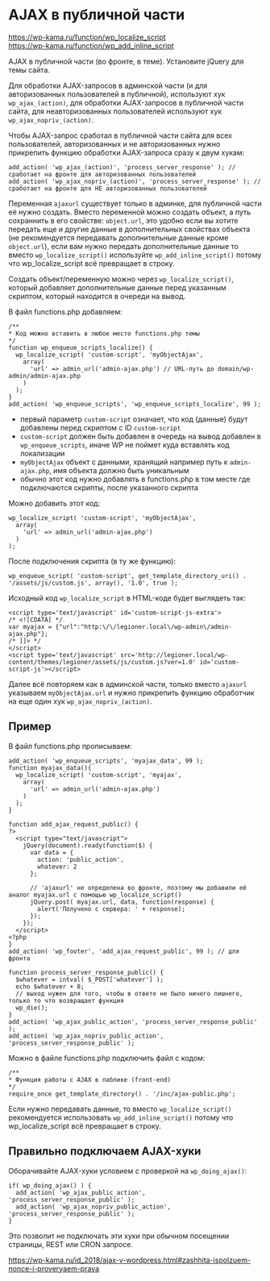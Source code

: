 # AJAX в публичной части
https://wp-kama.ru/function/wp_localize_script  
https://wp-kama.ru/function/wp_add_inline_script  

AJAX в публичной части (во фронте, в теме). Установите jQuery для темы сайта.

Для обработки AJAX-запросов в админской части (и для авторизованных пользователей в публичной), используют хук `wp_ajax_(action)`, для обработки AJAX-запросов в публичной части сайта, для неавторизованных пользователей используют хук `wp_ajax_nopriv_(action)`.

Чтобы AJAX-запрос сработал в публичной части сайта для всех пользователей, авторизованных и не авторизованных нужно прикрепить функцию обработки AJAX-запроса сразу к двум хукам:

    add_action( 'wp_ajax_(action)', 'process_server_response' ); // сработает на фронте для авторизованных пользователей
    add_action( 'wp_ajax_nopriv_(action)', 'process_server_response' ); // сработает на фронте для НЕ авторизованных пользователей

Переменная `ajaxurl` существует только в админке, для публичной части её нужно создать. Вместо переменной можно создать объект, а путь сохраннить в его свойстве: `object.url`, это удобно если вы хотите передать еще и другие данные в дополнительных свойствах объекта (не рекомендуется передавать дополнительные данные кроме `object.url`), если вам нужно передать дополнительные данные то вместо `wp_localize_script()` используйте `wp_add_inline_script()` потому что wp_localize_script всё превращает в строку.

Создать объект/переменную можно через `wp_localize_script()`, который добавляет дополнительные данные перед указанным скриптом, который находится в очереди на вывод.

В файл functions.php добавляем:

    /**
    * Код можно вставить в любое место functions.php темы
    */
    function wp_enqueue_scripts_localize() {
      wp_localize_script( 'custom-script', 'myObjectAjax',
        array(
          'url' => admin_url('admin-ajax.php') // URL-путь до domain/wp-admin/admin-ajax.php
        )
      );
    }
    add_action( 'wp_enqueue_scripts', 'wp_enqueue_scripts_localize', 99 );

- первый параметр `custom-script` означает, что код (данные) будут добавлены перед скриптом с ID `custom-script`
- `custom-script` должен быть добавлен в очередь на вывод добавлен в `wp_enqueue_scripts`, иначе WP не поймет куда вставлять код локализации
- `myObjectAjax` объект с данными, хранящий например путь к `admin-ajax.php`, имя объекта должно быть уникальным
- обычно этот код нужно добавлять в functions.php в том месте где подключаются скрипты, после указанного скрипта

Можно добавить этот код:

    wp_localize_script( 'custom-script', 'myObjectAjax',
      array(
        'url' => admin_url('admin-ajax.php')
      )
    );

После подключения скрипта (в ту же функцию):

    wp_enqueue_script( 'custom-script', get_template_directory_uri() . '/assets/js/custom.js', array(), '1.0', true );

Исходный код `wp_localize_script` в HTML-коде будет выглядеть так:

    <script type='text/javascript' id='custom-script-js-extra'>
    /* <![CDATA[ */
    var myajax = {"url":"http:\/\/legioner.local\/wp-admin\/admin-ajax.php"};
    /* ]]> */
    </script>
    <script type='text/javascript' src='http://legioner.local/wp-content/themes/legioner/assets/js/custom.js?ver=1.0' id='custom-script-js'></script>

Далее всё повторяем как в админской части, только вместо `ajaxurl` указываем `myObjectAjax.url` и нужно прикрепить функцию обработчик на еще один хук `wp_ajax_nopriv_(action)`.

## Пример
В файл functions.php прописываем:

    add_action( 'wp_enqueue_scripts', 'myajax_data', 99 );
    function myajax_data(){
      wp_localize_script( 'custom-script', 'myajax',
        array(
          'url' => admin_url('admin-ajax.php')
        )
      );
    }

    function add_ajax_request_public() {
    ?>
      <script type="text/javascript">
        jQuery(document).ready(function($) {
          var data = {
            action: 'public_action',
            whatever: 2
          };

          // 'ajaxurl' не определена во фронте, поэтому мы добавили её аналог myajax.url с помощью wp_localize_script()
          jQuery.post( myajax.url, data, function(response) {
            alert('Получено с сервера: ' + response);
          });
        });
      </script>
    <?php
    }
    add_action( 'wp_footer', 'add_ajax_request_public', 99 ); // для фронта

    function process_server_response_public() {
      $whatever = intval( $_POST['whatever'] );
      echo $whatever + 8;
      // выход нужен для того, чтобы в ответе не было ничего лишнего, только то что возвращает функция
      wp_die();
    }
    add_action( 'wp_ajax_public_action', 'process_server_response_public' );
    add_action( 'wp_ajax_nopriv_public_action', 'process_server_response_public' );

Можно в файле functions.php подключить файл с кодом:

    /**
    * Функция работы с AJAX в паблике (front-end)
    */
    require_once get_template_directory() . '/inc/ajax-public.php';

Если нужно передавать данные, то вместо `wp_localize_script()` рекомендуется использовать `wp_add_inline_script()` потому что wp_localize_script всё превращает в строку.

## Правильно подключаем AJAX-хуки
Оборачивайте AJAX-хуки условием с проверкой на `wp_doing_ajax()`:

    if( wp_doing_ajax() ) {
      add_action( 'wp_ajax_public_action', 'process_server_response_public' );
      add_action( 'wp_ajax_nopriv_public_action', 'process_server_response_public' );
    }

Это позволит не подключать эти хуки при обычном посещении страницы, REST или CRON запросе.

https://wp-kama.ru/id_2018/ajax-v-wordpress.html#zashhita-ispolzuem-nonce-i-proveryaem-prava

